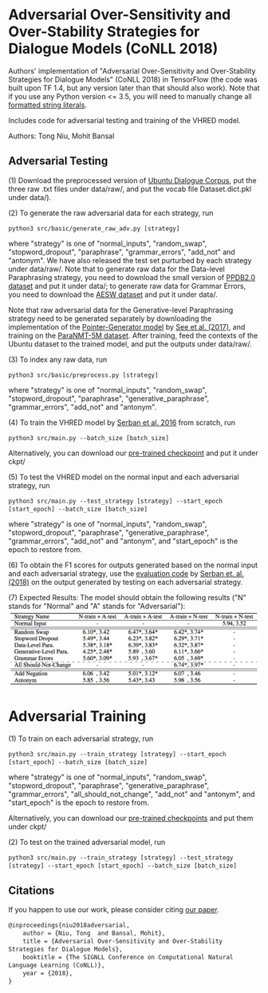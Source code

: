 # Adversarial Over-Sensitivity and Over-Stability Strategies for Dialogue Models (CoNLL 2018)

Authors' implementation of "Adversarial Over-Sensitivity and Over-Stability Strategies for Dialogue Models" (CoNLL 2018) in TensorFlow (the code was built upon TF 1.4, but any version later than that should also work). Note that if you use any Python version <= 3.5, you will need to manually change all [formatted string literals](https://docs.python.org/3/reference/lexical_analysis.html#f-strings).

Includes code for adversarial testing and training of the VHRED model.

Authors: Tong Niu, Mohit Bansal

## Adversarial Testing

(1) Download the preprocessed version of [Ubuntu Dialogue Corpus](http://www.iulianserban.com/Files/UbuntuDialogueCorpus.zip), put the three raw .txt files under data/raw/, and put the vocab file Dataset.dict.pkl under data/).

(2) To generate the raw adversarial data for each strategy, run
```
python3 src/basic/generate_raw_adv.py [strategy]
```
where "strategy" is one of "normal_inputs", "random_swap", "stopword_dropout", "paraphrase", "grammar_errors", "add_not" and "antonym". We have also released the test set purturbed by each strategy under data/raw/. Note that to generate raw data for the Data-level Paraphrasing strategy, you need to download the small version of [PPDB2.0 dataset](http://paraphrase.org/#/download) and put it under data/; to generate raw data for Grammar Errors, you need to download the [AESW dataset](http://textmining.lt/aesw/aesw2016down.html) and put it under data/.

Note that raw adversarial data for the Generative-level Paraphrasing strategy need to be generated separately by downloading the implementation of the [Pointer-Generator model](https://github.com/abisee/pointer-generator) by [See et al. (2017)](https://arxiv.org/abs/1704.04368), and training on the [ParaNMT-5M dataset](https://drive.google.com/file/d/19NQ87gEFYu3zOIp_VNYQZgmnwRuSIyJd/view). After training, feed the contexts of the Ubuntu dataset to the trained model, and put the outputs under data/raw/.

(3) To index any raw data, run
```
python3 src/basic/preprocess.py [strategy]
```
where "strategy" is one of "normal_inputs", "random_swap", "stopword_dropout", "paraphrase", "generative_paraphrase", "grammar_errors", "add_not" and "antonym".

(4) To train the VHRED model by [Serban et al. 2016](https://arxiv.org/abs/1605.06069) from scratch, run
```
python3 src/main.py --batch_size [batch_size]  
```
Alternatively, you can download our [pre-trained checkpoint](https://drive.google.com/open?id=1ALmWLqvXdXj4LZylh0phuLCHJjSOjuYD) and put it under ckpt/

(5) To test the VHRED model on the normal input and each adversarial strategy, run
```
python3 src/main.py --test_strategy [strategy] --start_epoch [start_epoch] --batch_size [batch_size]
```
where "strategy" is one of "normal_inputs", "random_swap", "stopword_dropout", "paraphrase", "generative_paraphrase", "grammar_errors", "add_not" and "antonym", and "start_epoch" is the epoch to restore from.

(6) To obtain the F1 scores for outputs generated based on the normal input and each adversarial strategy,
use the [evaluation code](https://github.com/julianser/Ubuntu-Multiresolution-Tools) by [Serban et. al. (2018)](https://arxiv.org/abs/1606.00776) on the output generated by testing on each adversarial strategy.

(7) Expected Results:
The model should obtain the following results ("N" stands for "Normal" and "A" stands for "Adversarial"):
![Result](image.png)

# Adversarial Training

(1) To train on each adversarial strategy, run
```
python3 src/main.py --train_strategy [strategy] --start_epoch [start_epoch] --batch_size [batch_size]
```
where "strategy" is one of "normal_inputs", "random_swap", "stopword_dropout", "paraphrase", "generative_paraphrase", "grammar_errors", "all_should_not_change", "add_not" and "antonym", and "start_epoch" is the epoch to restore from.

Alternatively, you can download our [pre-trained checkpoints](https://drive.google.com/open?id=1ALmWLqvXdXj4LZylh0phuLCHJjSOjuYD) and put them under ckpt/

(2) To test on the trained adversarial model, run
```
python3 src/main.py --train_strategy [strategy] --test_strategy [strategy] --start_epoch [start_epoch] --batch_size [batch_size]
```
## Citations

If you happen to use our work, please consider citing [our paper](https://arxiv.org/abs/1809.02079).

```
@inproceedings{niu2018adversarial,
	author = {Niu, Tong  and Bansal, Mohit},
	title = {Adversarial Over-Sensitivity and Over-Stability Strategies for Dialogue Models},
	booktitle = {The SIGNLL Conference on Computational Natural Language Learning (CoNLL)},
	year = {2018},
}
```
